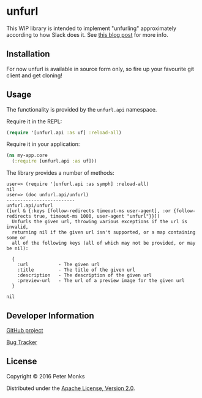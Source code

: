 # unfurl

This WIP library is intended to implement "unfurling" approximately according to
how Slack does it. See [this blog post](https://medium.com/slack-developer-blog/everything-you-ever-wanted-to-know-about-unfurling-but-were-afraid-to-ask-or-how-to-make-your-e64b4bb9254#.jhd6zdyjs)
for more info.

## Installation

For now unfurl is available in source form only, so fire up your favourite git client and get cloning!

## Usage

The functionality is provided by the `unfurl.api` namespace.

Require it in the REPL:

```clojure
(require '[unfurl.api :as uf] :reload-all)
```

Require it in your application:

```clojure
(ns my-app.core
  (:require [unfurl.api :as uf]))
```

The library provides a number of methods:

```
user=> (require '[unfurl.api :as symph] :reload-all)
nil
user=> (doc unfurl.api/unfurl)
-------------------------
unfurl.api/unfurl
([url & {:keys [follow-redirects timeout-ms user-agent], :or {follow-redirects true, timeout-ms 1000, user-agent "unfurl"}}])
  Unfurls the given url, throwing various exceptions if the url is invalid,
  returning nil if the given url isn't supported, or a map containing some or
  all of the following keys (all of which may not be provided, or may be nil):

  {
    :url           - The given url
    :title         - The title of the given url
    :description   - The description of the given url
    :preview-url   - The url of a preview image for the given url
  }

nil
```

## Developer Information

[GitHub project](https://github.com/pmonks/unfurl)

[Bug Tracker](https://github.com/pmonks/unfurl/issues)

## License

Copyright © 2016 Peter Monks

Distributed under the [Apache License, Version 2.0](http://www.apache.org/licenses/LICENSE-2.0).
